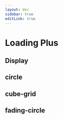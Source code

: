 ```yaml
---
layout: doc
sidebar: true
editLink: true
---
```


# Loading Plus

## Display

<script setup lang="ts">
import { reactive } from 'vue';
import DisplayContainer from '../components/display-container.vue';
import Loading from "../../packages/components/loading-plus/index.vue";
const componentProps = reactive([
  {
    type: 'rotate-plane',
  }, {
    type: 'folding-cube',
  }, {
    type: 'wave',
  }, {
    type: 'wandering-cubes',
  }, {
    type: 'double-bounce',
  }, {
    type: 'pluse-wave',
  }, {
    type: 'three-bounce',
  }, {
    type: 'chasing-dots',
  }
]);
</script>

<display-container :component="Loading" :componentProps="componentProps" />

## circle

## cube-grid

## fading-circle
